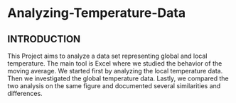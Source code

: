 # Analyzing-Temperature-Data

## INTRODUCTION
This Project aims to analyze a data set representing global and local temperature. The main tool is Excel where we studied 
the behavior of the moving average. We started first by analyzing the local temperature data. Then we investigated the global temperature data. Lastly, we compared the two analysis on the same figure and documented several similarities and differences.
